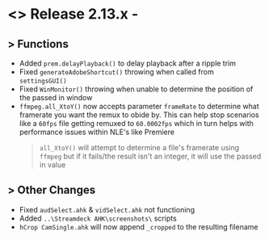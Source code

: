 # <> Release 2.13.x - 

## > Functions
- Added `prem.delayPlayback()` to delay playback after a ripple trim
- Fixed `generateAdobeShortcut()` throwing when called from `settingsGUI()`
- Fixed `WinMonitor()` throwing when unable to determine the position of the passed in window
- `ffmpeg.all_XtoY()` now accepts parameter `frameRate` to determine what framerate you want the remux to obide by. This can help stop scenarios like a `60fps` file getting remuxed to `60.0002fps` which in turn helps with performance issues within NLE's like Premiere
    > `all_XtoY()` will attempt to determine a file's framerate using `ffmpeg` but if it fails/the result isn't an integer, it will use the passed in value

## > Other Changes
- Fixed `audSelect.ahk` & `vidSelect.ahk` not functioning
- Added `..\Streamdeck AHK\screenshots\` scripts
- `hCrop CamSingle.ahk` will now append `_cropped` to the resulting filename